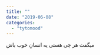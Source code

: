 ```yaml
---
title: ""
date: "2019-06-08"
categories: 
  - "tytomood"
---
```


میگفت هر چی هستی یه انسانِ خوب باش
